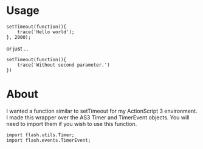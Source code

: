 # Usage  

    setTimeout(function(){
    	trace('Hello world');
    }, 2000);

or just ...

    setTimeout(function(){
        trace('Without second parameter.')
    })

# About

I wanted a function similar to setTimeout for my ActionScript 3 environment. I made this wrapper over the AS3 Timer and TimerEvent objects. You will need to import them if you wish to use this function.

    import flash.utils.Timer;
    import flash.events.TimerEvent;
